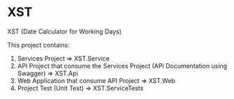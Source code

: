 # XST
XST (Date Calculator for Working Days)

This project contains:
1.  Services Project => XST.Service
2.  API Project that consume the Services Project (API Documentation using Swagger) => XST.Api
3.  Web Application that consume API Project => XST.Web
4.  Project Test (Unit Test) => XST.ServiceTests
